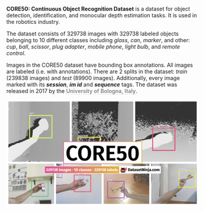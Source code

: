 **CORE50: Continuous Object Recognition Dataset** is a dataset for object detection, identification, and monocular depth estimation tasks. It is used in the robotics industry. 

The dataset consists of 329738 images with 329738 labeled objects belonging to 10 different classes including *glass*, *can*, *marker*, and other: *cup*, *ball*, *scissor*, *plug adapter*, *mobile phone*, *light bulb*, and *remote control*.

Images in the CORE50 dataset have bounding box annotations. All images are labeled (i.e. with annotations). There are 2 splits in the dataset: *train* (239838 images) and *test* (89900 images). Additionally, every image marked with its ***session***, ***im id*** and ***sequence*** tags. The dataset was released in 2017 by the <span style="font-weight: 600; color: grey; border-bottom: 1px dashed #d3d3d3;">University of Bologna, Italy</span>.

<img src="https://github.com/dataset-ninja/core50/raw/main/visualizations/poster.png">
